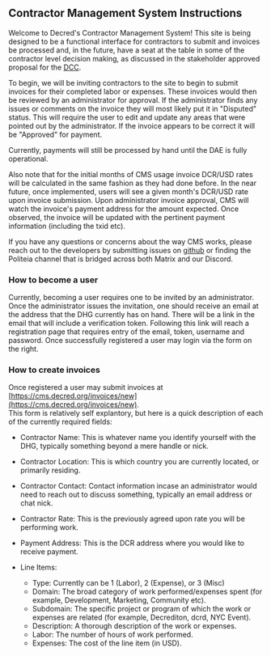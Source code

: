 ## Contractor Management System Instructions

Welcome to Decred's Contractor Management System!  This site is being designed 
to be a functional interface for contractors to submit and invoices be processed
and, in the future, have a seat at the table in some of the contractor level 
decision making, as discussed in the stakeholder approved proposal for the 
[DCC](https://proposals.decred.org/proposals/fa38a3593d9a3f6cb2478a24c25114f5097c572f6dadf24c78bb521ed10992a4).

To begin, we will be inviting contractors to the site to begin to submit 
invoices for their completed labor or expenses.  These invoices would then be 
reviewed by an administrator for approval.  If the administrator finds any
issues or comments on the invoice they will most likely put it in "Disputed"
status.  This will require the user to edit and update any areas that were
pointed out by the administrator.  If the invoice appears to be correct it will
be "Approved" for payment. 

Currently, payments will still be processed by hand until the DAE is fully
operational.

Also note that for the initial months of CMS usage invoice DCR/USD rates will be
calculated in the same fashion as they had done before.  In the near future,
once implemented, users will see a given month's DCR/USD rate upon invoice
submission.  Upon administrator invoice approval, CMS will watch the invoice's
payment address for the amount expected.  Once observed, the invoice will be
updated with the pertinent payment information (including the txid etc).

If you have any questions or concerns about the way CMS works, please reach out
to the developers by submitting issues on [github](https://github.com/decred/politeia)
or finding the Politeia channel that is bridged across both Matrix and our
Discord.

### How to become a user

Currently, becoming a user requires one to be invited by an administrator.  Once
the administrator issues the invitation, one should receive an email at the
address that the DHG currently has on hand.  There will be a link in the email
that will include a verification token.  Following this link will reach a
registration page that requires entry of the email, token, username and password.
Once successfully registered a user may login via the form on the right.

### How to create invoices

Once registered a user may submit invoices at
[https://cms.decred.org/invoices/new](https://cms.decred.org/invoices/new).  
This form is relatively self explantory, but here is a quick description of each
of the currently required fields:

* Contractor Name: This is whatever name you identify yourself with the DHG, typically something beyond a mere handle or nick.
* Contractor Location: This is which country you are currently located, or primarily residing.
* Contractor Contact: Contact information incase an administrator would need to reach out to discuss something, typically an email address or chat nick.
* Contractor Rate: This is the previously agreed upon rate you will be performing work.
* Payment Address: This is the DCR address where you would like to receive payment.  

* Line Items:
  * Type: Currently can be 1 (Labor), 2 (Expense), or 3 (Misc)
  * Domain: The broad category of work performed/expenses spent (for example, Development, Marketing, Community etc).
  * Subdomain: The specific project or program of which the work or expenses are related (for example, Decrediton, dcrd, NYC Event).
  * Description: A thorough description of the work or expenses.
  * Labor: The number of hours of work performed.
  * Expenses: The cost of the line item (in USD).
